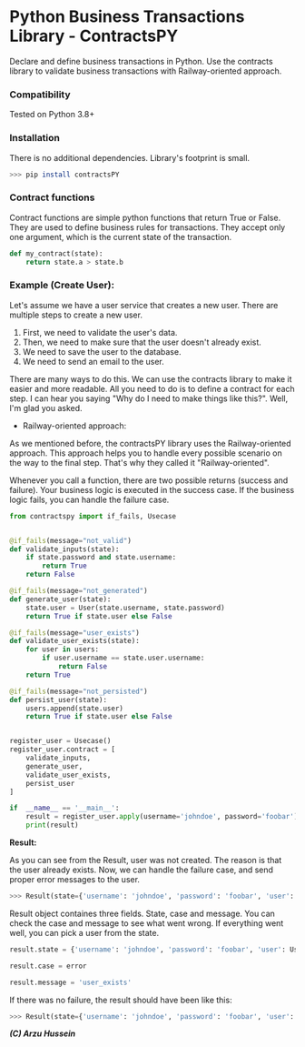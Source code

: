 Python Business Transactions Library - ContractsPY
=======

Declare and define business transactions in Python. Use the contracts library to
validate business transactions with Railway-oriented approach.

 ### Compatibility

Tested on Python 3.8+

### Installation

There is no additional dependencies. Library's footprint is small.

```bash
>>> pip install contractsPY
```


### Contract functions

Contract functions are simple python functions that return True or False. They are
used to define business rules for transactions. They accept only one argument,
which is the current state of the transaction.

```python
def my_contract(state):
    return state.a > state.b
```


### Example (Create User):

Let's assume we have a user service that creates a new user. There are multiple steps to create a new user. 

1) First, we need to validate the user's data.
2) Then, we need to make sure that the user doesn't already exist.
3) We need to save the user to the database.
4) We need to send an email to the user.

There are many ways to do this. We can use the contracts library to make it easier and more readable. 
All you need to do is to define a contract for each step. I can hear you saying "Why do I need to make things like this?". Well, I'm glad you asked.

- Railway-oriented approach:

As we mentioned before, the contractsPY library uses the Railway-oriented approach. This approach helps you to handle every possible scenario on the way to the final step. That's why they called it "Railway-oriented". 

Whenever you call a function, there are two possible returns (success and failure). Your business logic is executed in the success case. If the business logic fails, you can handle the failure case.


```python
from contractspy import if_fails, Usecase


@if_fails(message="not_valid")
def validate_inputs(state):
    if state.password and state.username:
        return True
    return False

@if_fails(message="not_generated")
def generate_user(state):
    state.user = User(state.username, state.password)
    return True if state.user else False

@if_fails(message="user_exists")
def validate_user_exists(state):
    for user in users:
        if user.username == state.user.username:
            return False
    return True

@if_fails(message="not_persisted")
def persist_user(state):
    users.append(state.user)
    return True if state.user else False


register_user = Usecase()
register_user.contract = [
    validate_inputs,
    generate_user,
    validate_user_exists,
    persist_user
]

if  __name__ == '__main__':
    result = register_user.apply(username='johndoe', password='foobar')
    print(result)

```

**Result:**

As you can see from the Result, user was not created. The reason is that the user already exists.
Now, we can handle the failure case, and send proper error messages to the user.

```python
>>> Result(state={'username': 'johndoe', 'password': 'foobar', 'user': User(username=johndoe, password=foobar)}, case=error, message=user_exists)
```

Result object containes three fields. State, case and message. You can check the case and message to see what went wrong. If everything went well, you can pick a user from the state.

```python
result.state = {'username': 'johndoe', 'password': 'foobar', 'user': User(username=johndoe, password=foobar)}

result.case = error

result.message = 'user_exists'
```


If there was no failure, the result should have been like this:

```python
>>> Result(state={'username': 'johndoe', 'password': 'foobar', 'user': User(username=johndoe, password=foobar)}, case=success, message=None)
```


***(C) Arzu Hussein***
